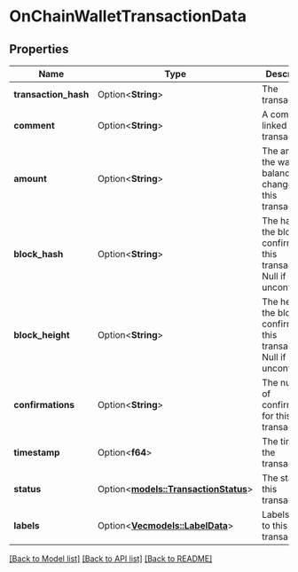 # OnChainWalletTransactionData

## Properties

Name | Type | Description | Notes
------------ | ------------- | ------------- | -------------
**transaction_hash** | Option<**String**> | The transaction id | [optional]
**comment** | Option<**String**> | A comment linked to the transaction | [optional]
**amount** | Option<**String**> | The amount the wallet balance changed with this transaction | [optional]
**block_hash** | Option<**String**> | The hash of the block that confirmed this transaction. Null if still unconfirmed. | [optional]
**block_height** | Option<**String**> | The height of the block that confirmed this transaction. Null if still unconfirmed. | [optional]
**confirmations** | Option<**String**> | The number of confirmations for this transaction | [optional]
**timestamp** | Option<**f64**> | The time of the transaction | [optional]
**status** | Option<[**models::TransactionStatus**](TransactionStatus.md)> | The status of this transaction | [optional]
**labels** | Option<[**Vec<models::LabelData>**](LabelData.md)> | Labels linked to this transaction | [optional]

[[Back to Model list]](../README.md#documentation-for-models) [[Back to API list]](../README.md#documentation-for-api-endpoints) [[Back to README]](../README.md)


